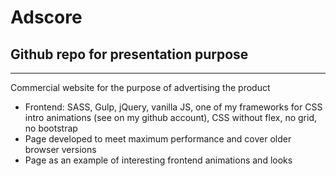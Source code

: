 # Adscore

## Github repo for presentation purpose

----------

Commercial website for the purpose of advertising the product

 - Frontend: SASS, Gulp, jQuery, vanilla JS, one of my frameworks for CSS intro animations (see on my github account), CSS without flex, no grid, no bootstrap
 - Page developed to meet maximum performance and cover older browser versions
 - Page as an example of interesting frontend animations and looks